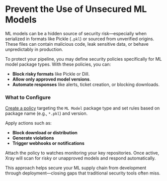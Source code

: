 # Prevent the Use of Unsecured ML Models

ML models can be a hidden source of security risk—especially when serialized in formats like Pickle (`.pkl`) or sourced from unverified origins. These files can contain malicious code, leak sensitive data, or behave unpredictably in production.

To protect your pipeline, you may define security policies specifically for ML model package types. With these policies, you can:

* **Block risky formats** like Pickle or Dill.
* **Allow only approved model versions**.
* **Automate responses** like alerts, ticket creation, or blocking downloads.

### What to Configure

[Create a policy](../configure-advanced-security/create-advanced-security-policies/ml-model-policy.md) targeting the `ML Model` package type and set rules based on package name (e.g., `*.pkl`) and version.&#x20;

Apply actions such as:

* **Block download or distribution**
* **Generate violations**
* **Trigger webhooks or notifications**

Attach the policy to watches monitoring your key repositories. Once active, Xray will scan for risky or unapproved models and respond automatically.

This approach helps secure your ML supply chain from development through deployment—closing gaps that traditional security tools often miss.
